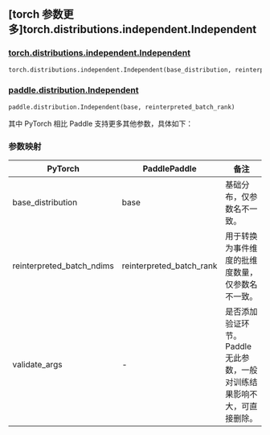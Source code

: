 ## [torch 参数更多]torch.distributions.independent.Independent

### [torch.distributions.independent.Independent](https://pytorch.org/docs/stable/distributions.html#torch.distributions.independent.Independent)

```python
torch.distributions.independent.Independent(base_distribution, reinterpreted_batch_ndims, validate_args=None)
```

### [paddle.distribution.Independent](https://www.paddlepaddle.org.cn/documentation/docs/zh/api/paddle/distribution/Independent_cn.html)

```python
paddle.distribution.Independent(base, reinterpreted_batch_rank)
```

其中 PyTorch 相比 Paddle 支持更多其他参数，具体如下：

### 参数映射

| PyTorch                   | PaddlePaddle             | 备注                                             |
| ------------------------- | ------------------------ | ------------------------------------------------ |
| base_distribution         | base                     | 基础分布，仅参数名不一致。                       |
| reinterpreted_batch_ndims | reinterpreted_batch_rank | 用于转换为事件维度的批维度数量，仅参数名不一致。 |
| validate_args             | -                        | 是否添加验证环节。Paddle 无此参数，一般对训练结果影响不大，可直接删除。    |
